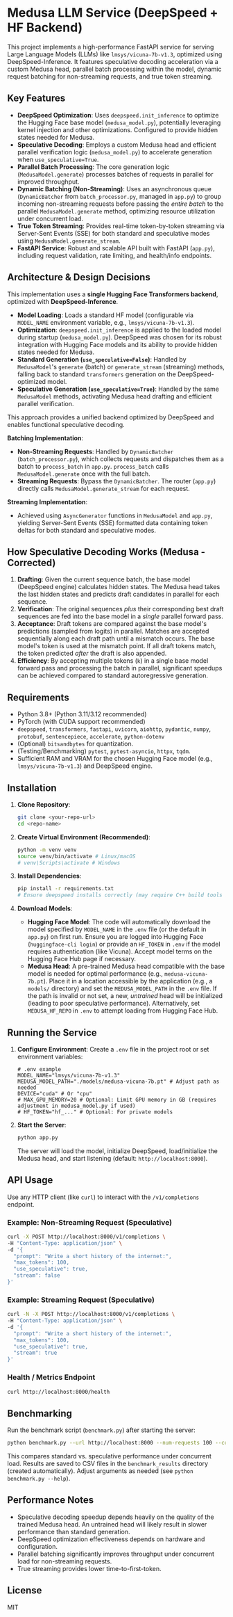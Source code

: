 # Medusa LLM Service (DeepSpeed + HF Backend)

This project implements a high-performance FastAPI service for serving Large Language Models (LLMs) like `lmsys/vicuna-7b-v1.3`, optimized using DeepSpeed-Inference. It features speculative decoding acceleration via a custom Medusa head, parallel batch processing within the model, dynamic request batching for non-streaming requests, and true token streaming.

## Key Features

- **DeepSpeed Optimization**: Uses `deepspeed.init_inference` to optimize the Hugging Face base model (`medusa_model.py`), potentially leveraging kernel injection and other optimizations. Configured to provide hidden states needed for Medusa.
- **Speculative Decoding**: Employs a custom Medusa head and efficient parallel verification logic (`medusa_model.py`) to accelerate generation when `use_speculative=True`.
- **Parallel Batch Processing**: The core generation logic (`MedusaModel.generate`) processes batches of requests in parallel for improved throughput.
- **Dynamic Batching (Non-Streaming)**: Uses an asynchronous queue (`DynamicBatcher` from `batch_processor.py`, managed in `app.py`) to group incoming non-streaming requests before passing the *entire batch* to the parallel `MedusaModel.generate` method, optimizing resource utilization under concurrent load.
- **True Token Streaming**: Provides real-time token-by-token streaming via Server-Sent Events (SSE) for both standard and speculative modes using `MedusaModel.generate_stream`.
- **FastAPI Service**: Robust and scalable API built with FastAPI (`app.py`), including request validation, rate limiting, and health/info endpoints.

## Architecture & Design Decisions

This implementation uses a **single Hugging Face Transformers backend**, optimized with **DeepSpeed-Inference**.

- **Model Loading**: Loads a standard HF model (configurable via `MODEL_NAME` environment variable, e.g., `lmsys/vicuna-7b-v1.3`).
- **Optimization**: `deepspeed.init_inference` is applied to the loaded model during startup (`medusa_model.py`). DeepSpeed was chosen for its robust integration with Hugging Face models and its ability to provide hidden states needed for Medusa.
- **Standard Generation (`use_speculative=False`)**: Handled by `MedusaModel`'s `generate` (batch) or `generate_stream` (streaming) methods, falling back to standard `transformers` generation on the DeepSpeed-optimized model.
- **Speculative Generation (`use_speculative=True`)**: Handled by the same `MedusaModel` methods, activating Medusa head drafting and efficient parallel verification.

This approach provides a unified backend optimized by DeepSpeed and enables functional speculative decoding.

**Batching Implementation**:
-   **Non-Streaming Requests**: Handled by `DynamicBatcher` (`batch_processor.py`), which collects requests and dispatches them as a batch to `process_batch` in `app.py`. `process_batch` calls `MedusaModel.generate` once with the full batch.
-   **Streaming Requests**: Bypass the `DynamicBatcher`. The router (`app.py`) directly calls `MedusaModel.generate_stream` for each request.

**Streaming Implementation**:
-   Achieved using `AsyncGenerator` functions in `MedusaModel` and `app.py`, yielding Server-Sent Events (SSE) formatted data containing token deltas for both standard and speculative modes.

## How Speculative Decoding Works (Medusa - Corrected)

1.  **Drafting**: Given the current sequence batch, the base model (DeepSpeed engine) calculates hidden states. The Medusa head takes the last hidden states and predicts draft candidates in parallel for each sequence.
2.  **Verification**: The original sequences *plus* their corresponding best draft sequences are fed into the base model in a *single* parallel forward pass.
3.  **Acceptance**: Draft tokens are compared against the base model's predictions (sampled from logits) in parallel. Matches are accepted sequentially along each draft path until a mismatch occurs. The base model's token is used at the mismatch point. If all draft tokens match, the token predicted *after* the draft is also appended.
4.  **Efficiency**: By accepting multiple tokens (`k`) in a single base model forward pass and processing the batch in parallel, significant speedups can be achieved compared to standard autoregressive generation.

## Requirements

-   Python 3.8+ (Python 3.11/3.12 recommended)
-   PyTorch (with CUDA support recommended)
-   `deepspeed`, `transformers`, `fastapi`, `uvicorn`, `aiohttp`, `pydantic`, `numpy`, `protobuf`, `sentencepiece`, `accelerate`, `python-dotenv`
-   (Optional) `bitsandbytes` for quantization.
-   (Testing/Benchmarking) `pytest`, `pytest-asyncio`, `httpx`, `tqdm`.
-   Sufficient RAM and VRAM for the chosen Hugging Face model (e.g., `lmsys/vicuna-7b-v1.3`) and DeepSpeed engine.

## Installation

1.  **Clone Repository**:
    ```bash
    git clone <your-repo-url>
    cd <repo-name>
    ```
2.  **Create Virtual Environment (Recommended)**:
    ```bash
    python -m venv venv
    source venv/bin/activate # Linux/macOS
    # venv\Scripts\activate # Windows
    ```
3.  **Install Dependencies**:
    ```bash
    pip install -r requirements.txt
    # Ensure deepspeed installs correctly (may require C++ build tools and CUDA toolkit)
    ```

4.  **Download Models**:
    -   **Hugging Face Model**: The code will automatically download the model specified by `MODEL_NAME` in the `.env` file (or the default in `app.py`) on first run. Ensure you are logged into Hugging Face (`huggingface-cli login`) or provide an `HF_TOKEN` in `.env` if the model requires authentication (like Vicuna). Accept model terms on the Hugging Face Hub page if necessary.
    -   **Medusa Head**: A pre-trained Medusa head compatible with the base model is needed for optimal performance (e.g., `medusa-vicuna-7b.pt`). Place it in a location accessible by the application (e.g., a `models/` directory) and set the `MEDUSA_MODEL_PATH` in the `.env` file. If the path is invalid or not set, a new, *untrained* head will be initialized (leading to poor speculative performance). Alternatively, set `MEDUSA_HF_REPO` in `.env` to attempt loading from Hugging Face Hub.

## Running the Service

1.  **Configure Environment**: Create a `.env` file in the project root or set environment variables:
    ```dotenv
    # .env example
    MODEL_NAME="lmsys/vicuna-7b-v1.3"
    MEDUSA_MODEL_PATH="./models/medusa-vicuna-7b.pt" # Adjust path as needed
    DEVICE="cuda" # Or "cpu"
    # MAX_GPU_MEMORY=20 # Optional: Limit GPU memory in GB (requires adjustment in medusa_model.py if used)
    # HF_TOKEN="hf_..." # Optional: For private models
    ```

2.  **Start the Server**:
    ```bash
    python app.py
    ```
    The server will load the model, initialize DeepSpeed, load/initialize the Medusa head, and start listening (default: `http://localhost:8000`).

## API Usage

Use any HTTP client (like `curl`) to interact with the `/v1/completions` endpoint.

### Example: Non-Streaming Request (Speculative)

```bash
curl -X POST http://localhost:8000/v1/completions \
-H "Content-Type: application/json" \
-d '{
  "prompt": "Write a short history of the internet:",
  "max_tokens": 100,
  "use_speculative": true,
  "stream": false
}'
```

### Example: Streaming Request (Speculative)

```bash
curl -N -X POST http://localhost:8000/v1/completions \
-H "Content-Type: application/json" \
-d '{
  "prompt": "Write a short history of the internet:",
  "max_tokens": 100,
  "use_speculative": true,
  "stream": true
}'
```

### Health / Metrics Endpoint

```bash
curl http://localhost:8000/health
```

## Benchmarking

Run the benchmark script (`benchmark.py`) after starting the server:

```bash
python benchmark.py --url http://localhost:8000 --num-requests 100 --concurrency 10 --max-tokens 128
```
This compares standard vs. speculative performance under concurrent load. Results are saved to CSV files in the `benchmark_results` directory (created automatically). Adjust arguments as needed (see `python benchmark.py --help`).

## Performance Notes

-   Speculative decoding speedup depends heavily on the quality of the trained Medusa head. An untrained head will likely result in slower performance than standard generation.
-   DeepSpeed optimization effectiveness depends on hardware and configuration.
-   Parallel batching significantly improves throughput under concurrent load for non-streaming requests.
-   True streaming provides lower time-to-first-token.

## License

MIT

